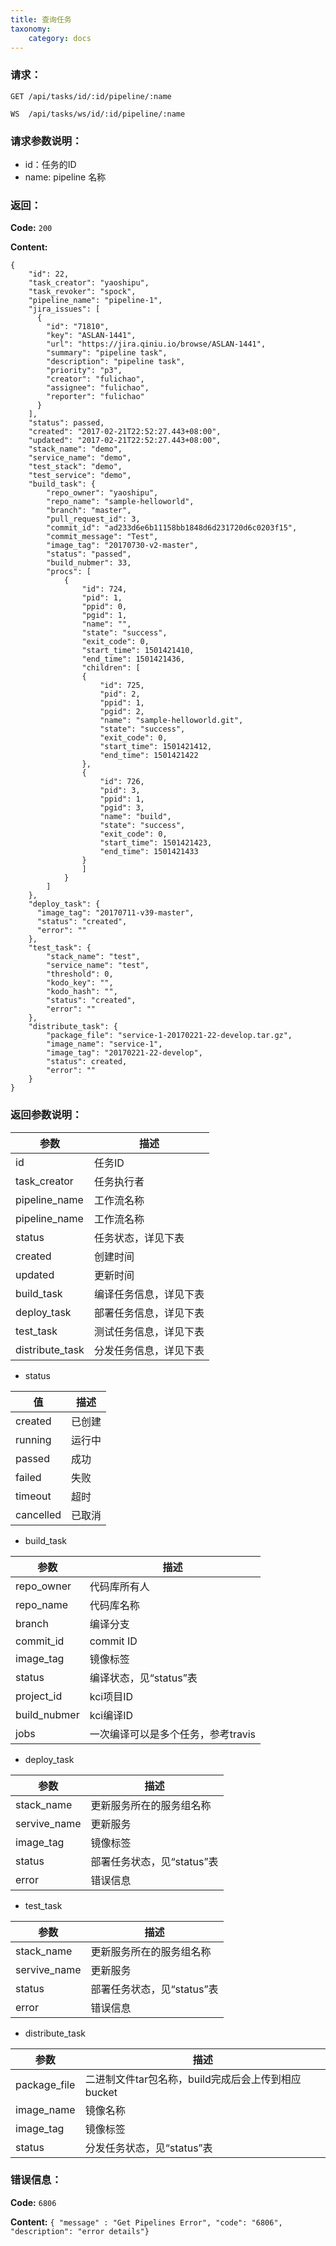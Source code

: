 ```yaml
---
title: 查询任务
taxonomy:
    category: docs
---
```


### 请求：

    GET /api/tasks/id/:id/pipeline/:name

    WS  /api/tasks/ws/id/:id/pipeline/:name

### 请求参数说明：

- id：任务的ID
- name: pipeline 名称

### 返回：

**Code:** `200`

**Content:** 

```
{
    "id": 22,
    "task_creator": "yaoshipu",
    "task_revoker": "spock",
    "pipeline_name": "pipeline-1",
    "jira_issues": [
      {
        "id": "71810",
        "key": "ASLAN-1441",
        "url": "https://jira.qiniu.io/browse/ASLAN-1441",
        "summary": "pipeline task",
        "description": "pipeline task",
        "priority": "p3",
        "creator": "fulichao",
        "assignee": "fulichao",
        "reporter": "fulichao"
      }
    ],
    "status": passed,
    "created": "2017-02-21T22:52:27.443+08:00",
    "updated": "2017-02-21T22:52:27.443+08:00",
    "stack_name": "demo",
    "service_name": "demo",
    "test_stack": "demo",
    "test_service": "demo",
    "build_task": {
        "repo_owner": "yaoshipu",
        "repo_name": "sample-helloworld",
        "branch": "master",
        "pull_request_id": 3,
        "commit_id": "ad233d6e6b11158bb1848d6d231720d6c0203f15",
        "commit_message": "Test",
        "image_tag": "20170730-v2-master",
        "status": "passed",
        "build_nubmer": 33,
        "procs": [
            {
                "id": 724,
                "pid": 1,
                "ppid": 0,
                "pgid": 1,
                "name": "",
                "state": "success",
                "exit_code": 0,
                "start_time": 1501421410,
                "end_time": 1501421436,
                "children": [
                {
                    "id": 725,
                    "pid": 2,
                    "ppid": 1,
                    "pgid": 2,
                    "name": "sample-helloworld.git",
                    "state": "success",
                    "exit_code": 0,
                    "start_time": 1501421412,
                    "end_time": 1501421422
                },
                {
                    "id": 726,
                    "pid": 3,
                    "ppid": 1,
                    "pgid": 3,
                    "name": "build",
                    "state": "success",
                    "exit_code": 0,
                    "start_time": 1501421423,
                    "end_time": 1501421433
                }
                ]
            }
        ]
    },
    "deploy_task": {
      "image_tag": "20170711-v39-master",
      "status": "created",
      "error": ""
    },
    "test_task": {
        "stack_name": "test",
        "service_name": "test",
        "threshold": 0,
        "kodo_key": "",
        "kodo_hash": "",
        "status": "created",
        "error": ""
    },
    "distribute_task": {
        "package_file": "service-1-20170221-22-develop.tar.gz",
        "image_name": "service-1",
        "image_tag": "20170221-22-develop",
        "status": created,
        "error": ""
    }
}
```	

### 返回参数说明：

|参数|描述|
|---|---|
|id|任务ID|
|task_creator|任务执行者|
|pipeline_name|工作流名称|
|pipeline_name|工作流名称|
|status|任务状态，详见下表|
|created|创建时间|
|updated|更新时间|
|build_task|编译任务信息，详见下表|
|deploy_task|部署任务信息，详见下表|
|test_task|测试任务信息，详见下表|
|distribute_task|分发任务信息，详见下表|

- status

|值|描述|
|--|---|
|created|已创建|
|running|运行中|
|passed|成功|
|failed|失败|
|timeout|超时|
|cancelled|已取消|

- build_task

|参数|描述|
|---|---|
|repo_owner|代码库所有人|
|repo_name|代码库名称|
|branch|编译分支|
|commit_id|commit ID|
|image_tag|镜像标签|
|status|编译状态，见“status”表|
|project_id|kci项目ID|
|build_nubmer|kci编译ID|
|jobs|一次编译可以是多个任务，参考travis|

- deploy_task

|参数|描述|
|---|---|
|stack_name|更新服务所在的服务组名称|
|servive_name|更新服务|
|image_tag|镜像标签|
|status|部署任务状态，见“status”表|
|error|错误信息|

- test_task

|参数|描述|
|---|---|
|stack_name|更新服务所在的服务组名称|
|servive_name|更新服务|
|status|部署任务状态，见“status”表|
|error|错误信息|


- distribute_task

|参数|描述|
|---|---|
|package_file|二进制文件tar包名称，build完成后会上传到相应bucket|
|image_name|镜像名称|
|image_tag|镜像标签|
|status|分发任务状态，见“status”表|


### 错误信息：

**Code:** `6806`

**Content:** `{ "message" : "Get Pipelines Error", "code": "6806", "description": "error details"}`